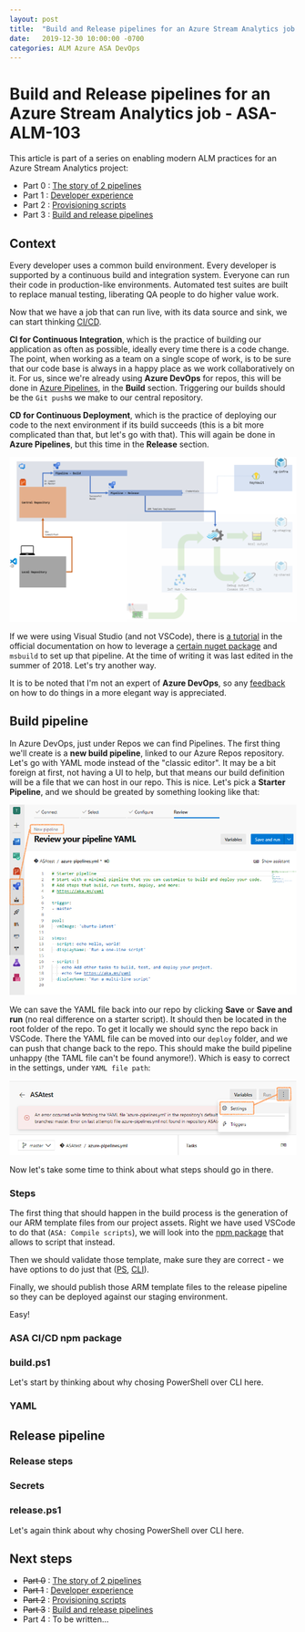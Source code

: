 ```yaml
---
layout: post
title:  "Build and Release pipelines for an Azure Stream Analytics job - ALM 103 for ASA"
date:   2019-12-30 10:00:00 -0700
categories: ALM Azure ASA DevOps
---
```


# Build and Release pipelines for an Azure Stream Analytics job - ASA-ALM-103

This article is part of a series on enabling modern ALM practices for an Azure Stream Analytics project:

- Part 0 : [The story of 2 pipelines](https://www.eiden.ca/asa-alm-100/)
- Part 1 : [Developer experience](https://www.eiden.ca/asa-alm-101/)
- Part 2 : [Provisioning scripts](https://www.eiden.ca/asa-alm-102/)
- Part 3 : [Build and release pipelines](https://www.eiden.ca/asa-alm-103/)

## Context

Every developer uses a common build environment. Every developer is supported by a continuous build and integration system. Everyone can run their code in production-like environments. Automated test suites are built to replace manual testing, liberating QA people to do higher value work.

Now that we have a job that can run live, with its data source and sink, we can start thinking [CI/CD](https://en.wikipedia.org/wiki/CI/CD).

**CI for Continuous Integration**, which is the practice of building our application as often as possible, ideally every time there is a code change. The point, when working as a team on a single scope of work, is to be sure that our code base is always in a happy place as we work collaboratively on it. For us, since we're already using **Azure DevOps** for repos, this will be done in [Azure Pipelines](https://docs.microsoft.com/en-us/azure/devops/pipelines/?view=azure-devops), in the **Build** section. Triggering our builds should be the `Git push`s we make to our central repository.

**CD for Continuous Deployment**, which is the practice of deploying our code to the next environment if its build succeeds (this is a bit more complicated than that, but let's go with that). This will again be done in **Azure Pipelines**, but this time in the **Release** section.

![Illustration of our dev pipeline](https://github.com/Fleid/fleid.github.io/blob/master/_posts/201912_asa_alm101/asa_alm103.png?raw=true)

If we were using Visual Studio (and not VSCode), there is [a tutorial](https://docs.microsoft.com/en-us/azure/stream-analytics/stream-analytics-tools-visual-studio-cicd-vsts) in the official documentation on how to leverage a [certain nuget package](https://docs.microsoft.com/en-us/azure/stream-analytics/stream-analytics-tools-for-visual-studio-cicd) and `msbuild` to set up that pipeline. At the time of writing it was last edited in the summer of 2018. Let's try another way.

It is to be noted that I'm not an expert of **Azure DevOps**, so any [feedback](https://github.com/Fleid/fleid.github.io/blob/master/_posts/2019-12-30-asa-alm103.md) on how to do things in a more elegant way is appreciated.

## Build pipeline

In Azure DevOps, just under Repos we can find Pipelines. The first thing we'll create is a **new build pipeline**, linked to our Azure Repos repository. Let's go with YAML mode instead of the "classic editor". It may be a bit foreign at first, not having a UI to help, but that means our build definition will be a file that we can host in our repo. This is nice. Let's pick a **Starter Pipeline**, and we should be greated by something looking like that:

![Screenshot of the starter YAML pipeline](https://github.com/Fleid/fleid.github.io/blob/master/_posts/201912_asa_alm101/asa_alm103_build.png?raw=true)

We can save the YAML file back into our repo by clicking **Save** or **Save and run** (no real difference on a starter script). It should then be located in the root folder of the repo. To get it locally we should sync the repo back in VSCode. There the YAML file can be moved into our `deploy` folder, and we can push that change back to the repo. This should make the build pipeline unhappy (the TAML file can't be found anymore!). Which is easy to correct in the settings, under `YAML file path`:

![Screenshot of the starter YAML pipeline](https://github.com/Fleid/fleid.github.io/blob/master/_posts/201912_asa_alm101/asa_alm103_build_unhappy.png?raw=true)

Now let's take some time to think about what steps should go in there.

### Steps

The first thing that should happen in the build process is the generation of our ARM template files from our project assets. Right we have used VSCode to do that (```ASA: Compile scripts```), we will look into the [npm package](https://docs.microsoft.com/en-us/azure/stream-analytics/setup-cicd-vs-code) that allows to script that instead. 

Then we should validate those template, make sure they are correct - we have options to do just that ([PS](https://docs.microsoft.com/en-us/powershell/module/az.resources/test-azresourcegroupdeployment?view=azps-3.2.0), [CLI](https://docs.microsoft.com/en-us/cli/azure/group/deployment?view=azure-cli-latest#az-group-deployment-validate)).

Finally, we should publish those ARM template files to the release pipeline so they can be deployed against our staging environment.

Easy!

### ASA CI/CD npm package



### build.ps1

Let's start by thinking about why chosing PowerShell over CLI here.

### YAML

## Release pipeline

### Release steps

### Secrets

### release.ps1

Let's again think about why chosing PowerShell over CLI here.

## Next steps

- ~~Part 0~~ : [The story of 2 pipelines](https://www.eiden.ca/asa-alm-100/)
- ~~Part 1~~ : [Developer experience](https://www.eiden.ca/asa-alm-101/)
- ~~Part 2~~ : [Provisioning scripts](https://www.eiden.ca/asa-alm-102/)
- ~~Part 3~~ : [Build and release pipelines](https://www.eiden.ca/asa-alm-103/)
- Part 4 : To be written...
